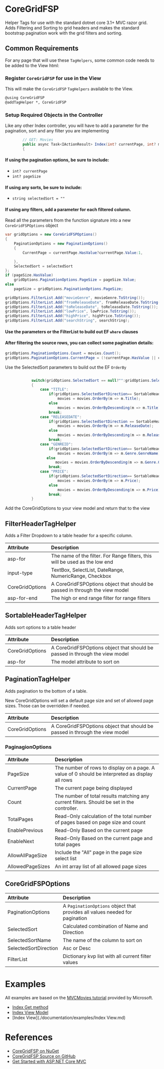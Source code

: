 ﻿# CoreGridFSP
Helper Tags for use with the standard dotnet core 3.1+ MVC razor grid. Adds Filtering and Sorting to grid headers and makes the standard bootstrap pagination work with the grid filters and sorting.

## Common Requirements
For any page that will use these `TagHelpers`, some common code needs to be added to the View html:

### Register `CoreGridFSP` for use in the View
This will make the `CoreGridFSP` `TagHelpers` available to the View.

``` html
@using CoreGridFSP
@addTagHelper *, CoreGridFSP
```

### Setup Required Objects in the Controller
Like any other Index controller, you will have to add a parameter for the pagination, sort and any filter you are implementing

```csharp
        // GET: Movies
        public async Task<IActionResult> Index(int? currentPage, int? movieGenre, DateTime? fromReleaseDate, DateTime? toReleaseDate, decimal? lowPrice, decimal? highPrice, string searchString, int? pageSize, string selectedSort = "")
        {
```
#### If using the pagination options, be sure to include:
* `int? currentPage`
* `int? pageSize`


#### If using any sorts, be sure to include:
* `string selectedSort = ""`

#### If using any filters, add a parameter for each filtered column.

Read all the parameters from the function signature into a new `CoreGridFSPOptions` object

```csharp
var gridOptions = new CoreGridFSPOptions()
{
    PaginationOptions = new PaginationOptions()
    {
        CurrentPage = currentPage.HasValue?currentPage.Value:1,

    },
    SelectedSort = selectedSort
};
if (pageSize.HasValue)
    gridOptions.PaginationOptions.PageSize = pageSize.Value;
else
    pageSize = gridOptions.PaginationOptions.PageSize;

gridOptions.FilterList.Add("movieGenre", movieGenre.ToString());
gridOptions.FilterList.Add("fromReleaseDate", fromReleaseDate.ToString());
gridOptions.FilterList.Add("toReleaseDate", toReleaseDate.ToString());
gridOptions.FilterList.Add("lowPrice", lowPrice.ToString());
gridOptions.FilterList.Add("highPrice", highPrice.ToString());
gridOptions.FilterList.Add("searchString", searchString);

```

#### Use the parameters or the FilterList to build out EF `where` clauses

#### After filtering the source rows, you can collect some pagination details:
```csharp
gridOptions.PaginationOptions.Count = movies.Count();
gridOptions.PaginationOptions.CurrentPage = (!currentPage.HasValue || currentPage.Value == 0) ? 1 : currentPage.Value;
```

Use the SelectedSort parameters to build out the EF `OrderBy`
```csharp

            switch(gridOptions.SelectedSort == null?"":gridOptions.SelectedSortName.ToUpper())
            {
                case "TITLE":
                    if(gridOptions.SelectedSortDirection== SortableHeaderTagHelper.SortDirection.Asc)
                        movies = movies.OrderBy(m => m.Title);
                    else
                        movies = movies.OrderByDescending(m => m.Title);
                    break;
                case "RELEASEDATE":
                    if(gridOptions.SelectedSortDirection == SortableHeaderTagHelper.SortDirection.Asc)
                        movies = movies.OrderBy(m => m.ReleaseDate);
                    else
                        movies = movies.OrderByDescending(m => m.ReleaseDate);
                    break;
                case "GENREID":
                    if(gridOptions.SelectedSortDirection== SortableHeaderTagHelper.SortDirection.Asc)
                        movies = movies.OrderBy(m => m.Genre.GenreName);
                   else
                       movies = movies.OrderByDescending(m => m.Genre.GenreName);
                    break;
                case "PRICE":
                    if(gridOptions.SelectedSortDirection== SortableHeaderTagHelper.SortDirection.Asc)
                        movies = movies.OrderBy(m => m.Price);
                    else
                        movies = movies.OrderByDescending(m => m.Price);
                    break;
            }
```

Add the CoreGridOptions to your view model and return that to the view


## FilterHeaderTagHelper
Adds a Filter Dropdown to a table header for a specific column.

| Attribute | Description |
|:--|:--|
| asp-for | The name of the filter. For Range filters, this will be used as the low end |
| input-type | TextBox, SelectList, DateRange, NumericRange, Checkbox |
| CoreGridOptions | A CoreGridFSPOptions object that should be passed in through the view model |
| asp-for-end | The high or end range filter for range filters |


## SortableHeaderTagHelper
Adds sort options to a table header

| Attribute | Description |
|:--|:--|
| CoreGridOptions | A CoreGridFSPOptions object that should be passed in through the view model |
| asp-for | The model attribute to sort on |

## PaginationTagHelper
Adds pagination to the bottom of a table.

New CoreGridOptions will set a default page size and set of allowed page sizes. Those can be overridden if needed.

| Attribute | Description |
|:--|:--|
| CoreGridOptions | A CoreGridFSPOptions object that should be passed in through the view model |

### PaginagionOptions

| Attribute | Description |
|:--|:--|
| PageSize | The number of rows to display on a page. A value of 0 should be interpreted as display all rows |
| CurrentPage | The current page being displayed |
| Count | The number of total results matching any current filters. Should be set in the controller. |
| TotalPages | Read-Only calculation of the total number of pages based on page size and count |
| EnablePrevious | Read-Only Based on the current page |
| EnableNext | Read-Only Based on the current page and total pages |
| AllowAllPageSize | Include the "All" page in the page size select list |
| AllowedPageSizes | An int array list of all allowed page sizes |

## CoreGridFSPOptions

| Attribute | Description |
|:--|:--|
|PaginationOptions | A `PaginationOptions` object that provides all values needed for pagination |
| SelectedSort | Calculated combination of Name and Direction |
| SelectedSortName | The name of the column to sort on |
| SelectedSortDirection | Asc or Desc |
| FilterList | Dictionary kvp list with all current filter values | 

# Examples
All examples are based on the [MVCMovies tutorial](https://docs.microsoft.com/en-us/aspnet/core/tutorials/first-mvc-app/start-mvc?view=aspnetcore-3.1&tabs=visual-studio) provided by Microsoft.

- [Index Get method](./documentation/examples/MoviesController.md)
- [Index View Model](./documentation/examples/IndexViewModel.md)
- [Index View](./documentation/examples/Index View.md)


# References
- [CoreGridFSP on NuGet](https://www.nuget.org/packages/CoreGridFSP/)
- [CoreGridFSP Source on GitHub](https://github.com/bmittenzwey/CoreGridFSP) 
- [Get Started with ASP.NET Core MVC](https://docs.microsoft.com/en-us/aspnet/core/tutorials/first-mvc-app/start-mvc?view=aspnetcore-3.1&tabs=visual-studio)
